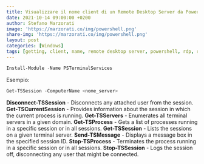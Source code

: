 ```yaml
---
title: Visualizzare il nome client di un Remote Desktop Server da PowerShell
date: 2021-10-14 09:00:00 +0200
author: Stefano Marzorati
image: 'https://marzorati.co/img/powershell.png'
share-img: 'https://marzorati.co/img/powershell.png'
layout: post
categories: [Windows]
tags: [getting, client, name, remote desktop server, powershell, rdp, rds]
---
```

~~~powershell
Install-Module -Name PSTerminalServices
~~~
Esempio:
~~~powershell
Get-TSSession -ComputerName <nome_server>
~~~

**Disconnect-TSSession** - Disconnects any attached user from the session.
**Get-TSCurrentSession** - Provides information about the session in which the current process is running.
**Get-TSServers** - Enumerates all terminal servers in a given domain.
**Get-TSProcess** - Gets a list of processes running in a specific session or in all sessions.
**Get-TSSession** - Lists the sessions on a given terminal server.
**Send-TSMessage** - Displays a message box in the specified session ID.
**Stop-TSProcess** - Terminates the process running in a specific session or in all sessions.
**Stop-TSSession** - Logs the session off, disconnecting any user that might be connected.